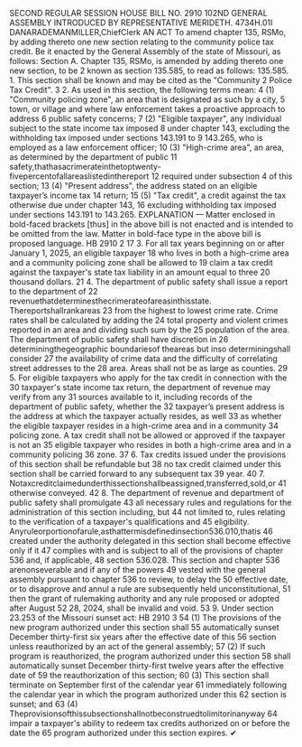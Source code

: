 SECOND REGULAR SESSION
HOUSE BILL NO. 2910
102ND GENERAL ASSEMBLY
INTRODUCED BY REPRESENTATIVE MERIDETH.
4734H.01I DANARADEMANMILLER,ChiefClerk
AN ACT
To amend chapter 135, RSMo, by adding thereto one new section relating to the community
police tax credit.
Be it enacted by the General Assembly of the state of Missouri, as follows:
Section A. Chapter 135, RSMo, is amended by adding thereto one new section, to be
2 known as section 135.585, to read as follows:
135.585. 1. This section shall be known and may be cited as the "Community
2 Police Tax Credit".
3 2. As used in this section, the following terms mean:
4 (1) "Community policing zone", an area that is designated as such by a city,
5 town, or village and where law enforcement takes a proactive approach to address
6 public safety concerns;
7 (2) "Eligible taxpayer", any individual subject to the state income tax imposed
8 under chapter 143, excluding the withholding tax imposed under sections 143.191 to
9 143.265, who is employed as a law enforcement officer;
10 (3) "High-crime area", an area, as determined by the department of public
11 safety,thathasacrimerateinthetoptwenty-fivepercentofallareaslistedinthereport
12 required under subsection 4 of this section;
13 (4) "Present address", the address stated on an eligible taxpayer’s income tax
14 return;
15 (5) "Tax credit", a credit against the tax otherwise due under chapter 143,
16 excluding withholding tax imposed under sections 143.191 to 143.265.
EXPLANATION — Matter enclosed in bold-faced brackets [thus] in the above bill is not enacted and is
intended to be omitted from the law. Matter in bold-face type in the above bill is proposed language.
HB 2910 2
17 3. For all tax years beginning on or after January 1, 2025, an eligible taxpayer
18 who lives in both a high-crime area and a community policing zone shall be allowed to
19 claim a tax credit against the taxpayer's state tax liability in an amount equal to three
20 thousand dollars.
21 4. The department of public safety shall issue a report to the department of
22 revenuethatdeterminesthecrimerateofareasinthisstate. Thereportshallrankareas
23 from the highest to lowest crime rate. Crime rates shall be calculated by adding the
24 total property and violent crimes reported in an area and dividing such sum by the
25 population of the area. The department of public safety shall have discretion in
26 determiningthegeographic boundariesof theareas but inso determiningshall consider
27 the availability of crime data and the difficulty of correlating street addresses to the
28 area. Areas shall not be as large as counties.
29 5. For eligible taxpayers who apply for the tax credit in connection with the
30 taxpayer's state income tax return, the department of revenue may verify from any
31 sources available to it, including records of the department of public safety, whether the
32 taxpayer’s present address is the address at which the taxpayer actually resides, as well
33 as whether the eligible taxpayer resides in a high-crime area and in a community
34 policing zone. A tax credit shall not be allowed or approved if the taxpayer is not an
35 eligible taxpayer who resides in both a high-crime area and in a community policing
36 zone.
37 6. Tax credits issued under the provisions of this section shall be refundable but
38 no tax credit claimed under this section shall be carried forward to any subsequent tax
39 year.
40 7. Notaxcreditclaimedunderthissectionshallbeassigned,transferred,sold,or
41 otherwise conveyed.
42 8. The department of revenue and department of public safety shall promulgate
43 all necessary rules and regulations for the administration of this section including, but
44 not limited to, rules relating to the verification of a taxpayer's qualifications and
45 eligibility. Anyruleorportionofarule,asthattermisdefinedinsection536.010,thatis
46 created under the authority delegated in this section shall become effective only if it
47 complies with and is subject to all of the provisions of chapter 536 and, if applicable,
48 section 536.028. This section and chapter 536 arenonseverable and if any of the powers
49 vested with the general assembly pursuant to chapter 536 to review, to delay the
50 effective date, or to disapprove and annul a rule are subsequently held unconstitutional,
51 then the grant of rulemaking authority and any rule proposed or adopted after August
52 28, 2024, shall be invalid and void.
53 9. Under section 23.253 of the Missouri sunset act:
HB 2910 3
54 (1) The provisions of the new program authorized under this section shall
55 automatically sunset December thirty-first six years after the effective date of this
56 section unless reauthorized by an act of the general assembly;
57 (2) If such program is reauthorized, the program authorized under this section
58 shall automatically sunset December thirty-first twelve years after the effective date of
59 the reauthorization of this section;
60 (3) This section shall terminate on September first of the calendar year
61 immediately following the calendar year in which the program authorized under this
62 section is sunset; and
63 (4) Theprovisionsofthissubsectionshallnotbeconstruedtolimitorinanyway
64 impair a taxpayer's ability to redeem tax credits authorized on or before the date the
65 program authorized under this section expires.
✔